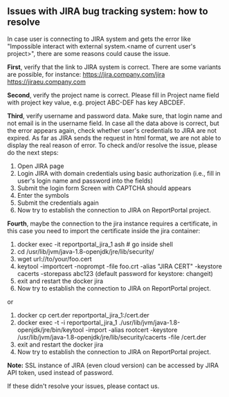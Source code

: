## Issues with JIRA bug tracking system: how to resolve 

In case user is connecting to JIRA system and gets the error like 
"Impossible interact with external system.<name of current user's project>", there 
are some reasons could cause the issue.

**First**, verify that the link to JIRA system is correct. There are some variants 
are possible, for instance:
https://jira.company.com/jira
https://jiraeu.company.com

**Second**, verify the project name is correct. Please fill in Project name field with 
project key value, e.g. project ABC-DEF has key ABCDEF.

**Third**, verify username and password data. Make sure, that login name and not email 
is in the username field. In case all the data above is correct, but the error 
appears again, check whether user's credentials to JIRA are not expired. 
As far as JIRA sends the request in html format, we are not able to display the real
reason of error.
To check and/or resolve the issue, please do the next steps:
1. Open JIRA page
2. Login JIRA with domain credentials using basic authorization (i.e., fill in user's 
login name and password into the fields)
3. Submit the login form
Screen with CAPTCHA should appears
4. Enter the symbols
5. Submit the credentials again
6. Now try to establish the connection to JIRA on ReportPortal project.

**Fourth**, maybe the connection to the jira instance requires a certificate, in this
case you need to import the certificate inside the jira container:

1. docker exec -it reportportal_jira_1 ash # go inside shell
2. cd /usr/lib/jvm/java-1.8-openjdk/jre/lib/security/
3. wget url://to/your/foo.cert
4. keytool -importcert -noprompt -file foo.crt -alias "JIRA CERT" -keystore cacerts -storepass abc123 (default password for keystore: changeit)
5. exit and restart the docker jira
6. Now try to establish the connection to JIRA on ReportPortal project.

or

1. docker cp cert.der reportportal_jira_1:/cert.der
2. docker exec -t -i reportportal_jira_1 ./usr/lib/jvm/java-1.8-openjdk/jre/bin/keytool -import -alias rootcert -keystore /usr/lib/jvm/java-1.8-openjdk/jre/lib/security/cacerts -file /cert.der
3. exit and restart the docker jira
4. Now try to establish the connection to JIRA on ReportPortal project.


**Note:**
SSL instance of JIRA (even cloud version) can be accessed by JIRA API token, used instead of password.


If these didn't resolve your issues, please contact us.
